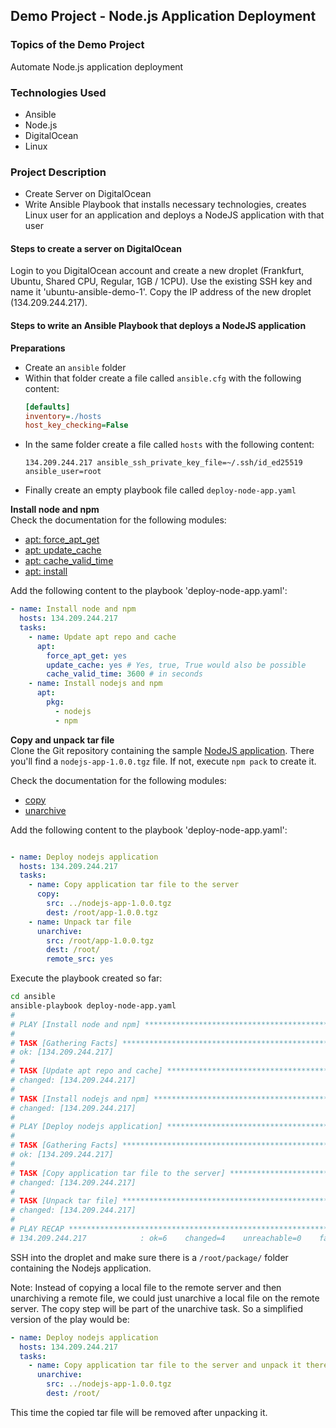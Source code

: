 ## Demo Project - Node.js Application Deployment

### Topics of the Demo Project
Automate Node.js application deployment

### Technologies Used
- Ansible
- Node.js
- DigitalOcean
- Linux

### Project Description
- Create Server on DigitalOcean
- Write Ansible Playbook that installs necessary technologies, creates Linux user for an application and deploys a NodeJS application with that user


#### Steps to create a server on DigitalOcean
Login to you DigitalOcean account and create a new droplet (Frankfurt, Ubuntu, Shared CPU, Regular, 1GB / 1CPU). Use the existing SSH key and name it 'ubuntu-ansible-demo-1'. Copy the IP address of the new droplet (134.209.244.217).


#### Steps to write an Ansible Playbook that deploys a NodeJS application

**Preparations**
- Create an `ansible` folder
- Within that folder create a file called `ansible.cfg` with the following content:
  ```cfg
  [defaults]
  inventory=./hosts
  host_key_checking=False
  ```
- In the same folder create a file called `hosts` with the following content:
  ```
  134.209.244.217 ansible_ssh_private_key_file=~/.ssh/id_ed25519 ansible_user=root
  ```
- Finally create an empty playbook file called `deploy-node-app.yaml`

**Install node and npm**\
Check the documentation for the following modules:
- [apt: force_apt_get](https://docs.ansible.com/ansible/latest/collections/ansible/builtin/apt_module.html#parameter-force_apt_get)
- [apt: update_cache](https://docs.ansible.com/ansible/latest/collections/ansible/builtin/apt_module.html#parameter-update_cache)
- [apt: cache_valid_time](https://docs.ansible.com/ansible/latest/collections/ansible/builtin/apt_module.html#parameter-cache_valid_time)
- [apt: install](https://docs.ansible.com/ansible/latest/collections/ansible/builtin/apt_module.html#parameter-name)


Add the following content to the playbook 'deploy-node-app.yaml':
```yaml
- name: Install node and npm
  hosts: 134.209.244.217
  tasks:
    - name: Update apt repo and cache
      apt:
        force_apt_get: yes
        update_cache: yes # Yes, true, True would also be possible
        cache_valid_time: 3600 # in seconds
    - name: Install nodejs and npm
      apt:
        pkg:
          - nodejs
          - npm
```

**Copy and unpack tar file**\
Clone the Git repository containing the sample [NodeJS application](https://gitlab.com/devops-bootcamp3/simple-nodejs). There you'll find a `nodejs-app-1.0.0.tgz` file. If not, execute `npm pack` to create it.

Check the documentation for the following modules:
- [copy](https://docs.ansible.com/ansible/latest/collections/ansible/builtin/copy_module.html#ansible-collections-ansible-builtin-copy-module)
- [unarchive](https://docs.ansible.com/ansible/latest/collections/ansible/builtin/unarchive_module.html#ansible-collections-ansible-builtin-unarchive-module)

Add the following content to the playbook 'deploy-node-app.yaml':
```yaml

- name: Deploy nodejs application
  hosts: 134.209.244.217
  tasks:
    - name: Copy application tar file to the server
      copy:
        src: ../nodejs-app-1.0.0.tgz
        dest: /root/app-1.0.0.tgz
    - name: Unpack tar file
      unarchive:
        src: /root/app-1.0.0.tgz
        dest: /root/
        remote_src: yes
```

Execute the playbook created so far:
```sh
cd ansible
ansible-playbook deploy-node-app.yaml
# 
# PLAY [Install node and npm] **********************************************************************************************
# 
# TASK [Gathering Facts] ***************************************************************************************************
# ok: [134.209.244.217]
# 
# TASK [Update apt repo and cache] *****************************************************************************************
# changed: [134.209.244.217]
# 
# TASK [Install nodejs and npm] ********************************************************************************************
# changed: [134.209.244.217]
# 
# PLAY [Deploy nodejs application] *****************************************************************************************
# 
# TASK [Gathering Facts] ***************************************************************************************************
# ok: [134.209.244.217]
# 
# TASK [Copy application tar file to the server] ***************************************************************************
# changed: [134.209.244.217]
# 
# TASK [Unpack tar file] ***************************************************************************************************
# changed: [134.209.244.217]
# 
# PLAY RECAP ***************************************************************************************************************
# 134.209.244.217            : ok=6    changed=4    unreachable=0    failed=0    skipped=0    rescued=0    ignored=0  
```

SSH into the droplet and make sure there is a `/root/package/` folder containing the Nodejs application.

Note: Instead of copying a local file to the remote server and then unarchiving a remote file, we could just unarchive a local file on the remote server. The copy step will be part of the unarchive task. So a simplified version of the play would be:
```yaml
- name: Deploy nodejs application
  hosts: 134.209.244.217
  tasks:
    - name: Copy application tar file to the server and unpack it there
      unarchive:
        src: ../nodejs-app-1.0.0.tgz
        dest: /root/
```

This time the copied tar file will be removed after unpacking it.
